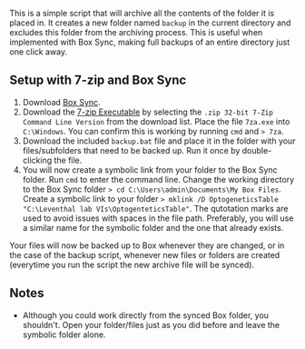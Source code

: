 This is a simple script that will archive all the contents of the folder it is placed in. It creates a new folder named `backup` in the current directory and excludes this folder from the archiving process. This is useful when implemented with Box Sync, making full backups of an entire directory just one click away.

## Setup with 7-zip and Box Sync ##

1. Download [Box Sync](https://app.box.com/download-box-sync/).
2. Download the [7-zip Executable](http://www.7-zip.org/download.html) by selecting the `.zip 32-bit 7-Zip Command Line Version` from the download list. Place the file `7za.exe` into `C:\Windows`. You can confirm this is working by running `cmd` and `> 7za`.
3. Download the included `backup.bat` file and place it in the folder with your files/subfolders that need to be backed up. Run it once by double-clicking the file.
4. You will now create a symbolic link from your folder to the Box Sync folder. Run `cmd` to enter the command line. Change the working directory to the Box Sync folder `> cd C:\Users\admin\Documents\My Box Files`. Create a symbolic link to your folder `> mklink /D OptogeneticsTable "C:\Leventhal lab VIs\OptogenteticsTable"`. The qutotation marks are used to avoid issues with spaces in the file path. Preferably, you will use a similar name for the symbolic folder and the one that already exists.

Your files will now be backed up to Box whenever they are changed, or in the case of the backup script, whenever new files or folders are created (everytime you run the script the new archive file will be synced).

## Notes ##
* Although you could work directly from the synced Box folder, you shouldn't. Open your folder/files just as you did before and leave the symbolic folder alone.
